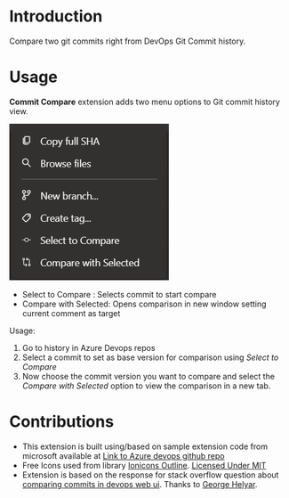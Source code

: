 # Introduction
Compare two git commits right from DevOps Git Commit history.

# Usage

**Commit Compare** extension adds two menu options to Git commit history view.

![Azure Devops Repos commit item menu](static/commit-history-menu.png)

- Select to Compare : Selects commit to start compare
- Compare with Selected: Opens comparison in new window setting current comment as target

Usage:
1. Go to history in Azure Devops repos
2. Select a commit to set as base version for comparison using *Select to Compare*
3. Now choose the commit version you want to compare and select the *Compare with Selected* option to view the comparison in a new tab.

# Contributions
- This extension is built using/based on sample extension code from microsoft available at [Link to Azure devops github repo](https://github.com/microsoft/azure-devops-extension-sample)
- Free Icons used from library [Ionicons Outline](https://www.iconbolt.com/iconsets/ionicons-outline). [Licensed Under MIT ](https://opensource.org/license/MIT)
- Extension is based on the response for stack overflow question about [comparing commits in devops web ui](https://stackoverflow.com/questions/59533905/azure-devops-compare-two-commits-right-in-the-web-ui/60229869#60229869). Thanks to [George Helyar](https://stackoverflow.com/users/2486830/george-helyar).
